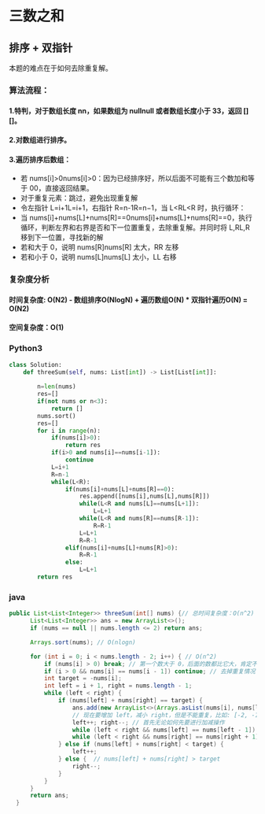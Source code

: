 # 三数之和



## 排序 + 双指针

本题的难点在于如何去除重复解。

### 算法流程：

#### 1.特判，对于数组长度 nn，如果数组为 nullnull 或者数组长度小于 33，返回 [][]。

#### 2.对数组进行排序。

#### 3.遍历排序后数组：
- 若 nums[i]>0nums[i]>0：因为已经排序好，所以后面不可能有三个数加和等于 00，直接返回结果。
- 对于重复元素：跳过，避免出现重复解
- 令左指针 L=i+1L=i+1，右指针 R=n-1R=n−1，当 L<RL<R 时，执行循环：
-  当 nums[i]+nums[L]+nums[R]==0nums[i]+nums[L]+nums[R]==0，执行循环，判断左界和右界是否和下一位置重复，去除重复解。并同时将 L,RL,R 移到下一位置，寻找新的解
-  若和大于 0，说明 nums[R]nums[R] 太大，RR 左移
-  若和小于 0，说明 nums[L]nums[L] 太小，LL 右移
### 复杂度分析
#### 时间复杂度: O(N2) - 数组排序O(NlogN) + 遍历数组O(N) * 双指针遍历O(N) = O(N2)
#### 空间复杂度：O(1)

### Python3

```python
class Solution:
    def threeSum(self, nums: List[int]) -> List[List[int]]:
        
        n=len(nums)
        res=[]
        if(not nums or n<3):
            return []
        nums.sort()
        res=[]
        for i in range(n):
            if(nums[i]>0):
                return res
            if(i>0 and nums[i]==nums[i-1]):
                continue
            L=i+1
            R=n-1
            while(L<R):
                if(nums[i]+nums[L]+nums[R]==0):
                    res.append([nums[i],nums[L],nums[R]])
                    while(L<R and nums[L]==nums[L+1]):
                        L=L+1
                    while(L<R and nums[R]==nums[R-1]):
                        R=R-1
                    L=L+1
                    R=R-1
                elif(nums[i]+nums[L]+nums[R]>0):
                    R=R-1
                else:
                    L=L+1
        return res
```



### java

```java
public List<List<Integer>> threeSum(int[] nums) {// 总时间复杂度：O(n^2)
      List<List<Integer>> ans = new ArrayList<>();
      if (nums == null || nums.length <= 2) return ans;

      Arrays.sort(nums); // O(nlogn)

      for (int i = 0; i < nums.length - 2; i++) { // O(n^2)
          if (nums[i] > 0) break; // 第一个数大于 0，后面的数都比它大，肯定不成立了
          if (i > 0 && nums[i] == nums[i - 1]) continue; // 去掉重复情况
          int target = -nums[i];
          int left = i + 1, right = nums.length - 1;
          while (left < right) {
              if (nums[left] + nums[right] == target) {
                  ans.add(new ArrayList<>(Arrays.asList(nums[i], nums[left], nums[right])));
                  // 现在要增加 left，减小 right，但是不能重复，比如: [-2, -1, -1, -1, 3, 3, 3], i = 0, left = 1, right = 6, [-2, -1, 3] 的答案加入后，需要排除重复的 -1 和 3
                  left++; right--; // 首先无论如何先要进行加减操作
                  while (left < right && nums[left] == nums[left - 1]) left++;
                  while (left < right && nums[right] == nums[right + 1]) right--;
              } else if (nums[left] + nums[right] < target) {
                  left++;
              } else {  // nums[left] + nums[right] > target
                  right--;
              }
          }
      }
      return ans;
  }
```

